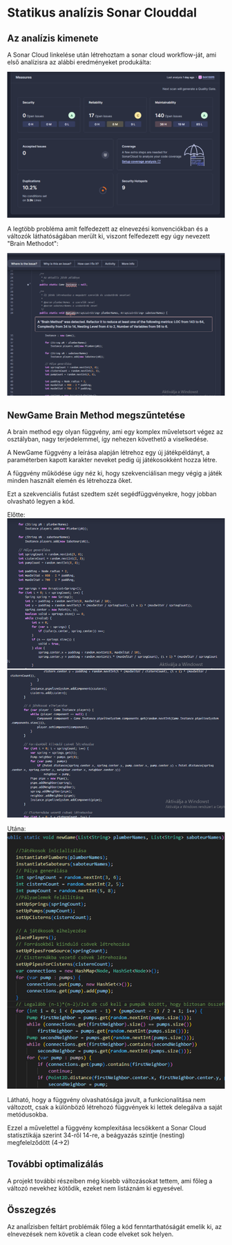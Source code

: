 # Statikus analízis Sonar Clouddal

## Az analízis kimenete

A Sonar Cloud linkelése után létrehoztam a sonar cloud workflow-ját, ami első analízisra az alábbi eredményeket produkálta:

![InitTest](initial_sonarcloud_test.png)

A legtöbb probléma amit felfedezett az elnevezési konvenciókban és a változók láthatóságában merült ki, viszont felfedezett egy úgy nevezett "Brain Methodot":

![BrainMethod](BrainMethod.png)

## NewGame Brain Method megszűntetése

A brain method egy olyan függvény, ami egy komplex műveletsort végez az osztályban, nagy terjedelemmel, így nehezen követhető a viselkedése.

A NewGame függvény a leírása alapján létrehoz egy új játékpéldányt, a paraméterben kapott karakter neveket pedig új játékosokként hozza létre.

A függvény működése úgy néz ki, hogy szekvenciálisan megy végig a játék minden használt elemén és létrehozza őket.

Ezt a szekvenciális futást szedtem szét segédfüggvényekre, hogy jobban olvasható legyen a kód.

Előtte:
![](newgame_before.png)
![](newgame_before2.png)

Utána:
![](newgame_after.png)

Látható, hogy a függvény olvashatósága javult, a funkcionalitása nem változott, csak a különböző létrehozó függvények ki lettek delegálva a saját metódusokba.

Ezzel a művelettel a függvény komplexitása lecsökkent a Sonar Cloud statisztikája szerint 34-ről 14-re, a beágyazás szintje (nesting) megfelelződött (4->2)

## További optimalizálás

A projekt további részeiben még kisebb változásokat tettem, ami főleg a változó nevekhez kötődik, ezeket nem listáznám ki egyesével.

## Összegzés

Az analÍzisben feltárt problémák főleg a kód fenntarthatóságát emelik ki, az elnevezések nem követik a clean code elveket sok helyen.
